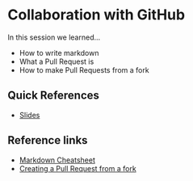 # Collaboration with GitHub

In this session we learned...
- How to write markdown
- What a Pull Request is
- How to make Pull Requests from a fork

## Quick References
- [Slides](https://drive.google.com/open?id=0B7unEgo57JW0YzdRVlhvVDJaQjA)

## Reference links
- [Markdown Cheatsheet](https://github.com/adam-p/markdown-here/wiki/Markdown-Cheatsheet)
- [Creating a Pull Request from a fork](https://help.github.com/articles/creating-a-pull-request-from-a-fork/)
